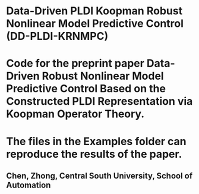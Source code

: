 # Data-Driven PLDI Koopman Robust Nonlinear Model Predictive Control (DD-PLDI-KRNMPC) 

# Code for the preprint paper Data-Driven Robust Nonlinear Model Predictive Control Based on the Constructed PLDI Representation via Koopman Operator Theory.
# The files in the Examples folder can reproduce the results of the paper.
## Chen, Zhong, Central South University, School of Automation
